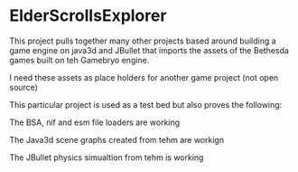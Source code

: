 ElderScrollsExplorer
====

This project pulls together many other projects based around building a game engine on java3d and JBullet that imports the assets of the Bethesda games built on teh Gamebryo engine.

I need these assets as place holders for another game project (not open source)

This particular project is used as a test bed but also proves the following:

The BSA, nif and esm file loaders are working

The Java3d scene graphs created from tehm are workign

The JBullet physics simualtion from tehm is working



 
